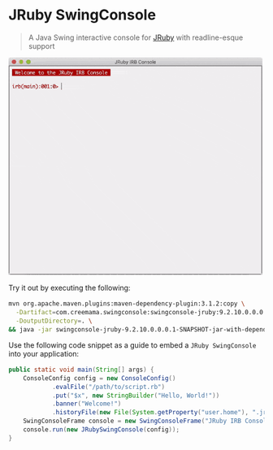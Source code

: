 # JRuby SwingConsole

> A Java Swing interactive console for [JRuby](https://github.com/jruby/jruby) with readline-esque support

<img alt="JRuby SwingConsole - Hello, World!" src="https://raw.githubusercontent.com/creemama/swingconsole/master/swingconsole-jruby/JRuby-SwingConsole.gif" width="500">

Try it out by executing the following:

```sh
mvn org.apache.maven.plugins:maven-dependency-plugin:3.1.2:copy \
  -Dartifact=com.creemama.swingconsole:swingconsole-jruby:9.2.10.0.0.0.1-SNAPSHOT:jar:jar-with-dependencies \
  -DoutputDirectory=. \
&& java -jar swingconsole-jruby-9.2.10.0.0.0.1-SNAPSHOT-jar-with-dependencies.jar
```

Use the following code snippet as a guide to embed a `JRuby SwingConsole` into your application:

```java
public static void main(String[] args) {
	ConsoleConfig config = new ConsoleConfig()
			.evalFile("/path/to/script.rb")
			.put("$x", new StringBuilder("Hello, World!"))
			.banner("Welcome!")
			.historyFile(new File(System.getProperty("user.home"), ".jruby"));
	SwingConsoleFrame console = new SwingConsoleFrame("JRuby IRB Console");
	console.run(new JRubySwingConsole(config));
}
```